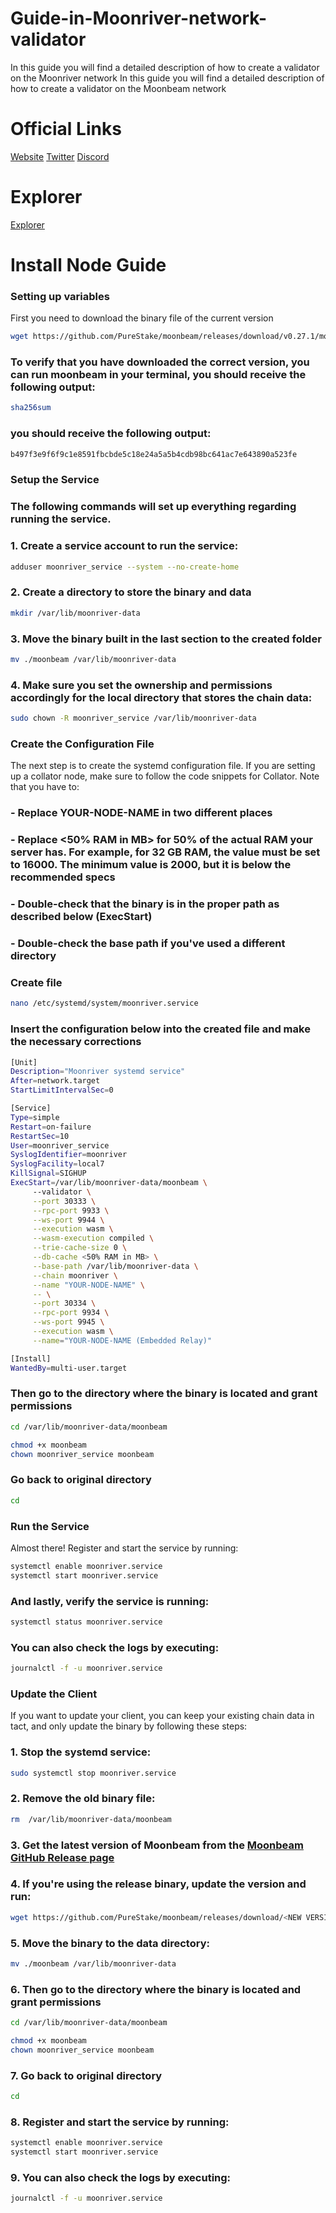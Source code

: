# Guide-in-Moonriver-network-validator
In this guide you will find a detailed description of how to create a validator on the Moonriver network
In this guide you will find a detailed description of how to create a validator on the Moonbeam network 
# Official Links
[Website](https://moonbeam.network/) [Twitter](https://twitter.com/MoonbeamNetwork) [Discord](https://discord.gg/moonbeam)

# Explorer
[Explorer](https://telemetry.polkadot.io/#list/0x401a1f9dca3da46f5c4091016c8a2f26dcea05865116b286f60f668207d1474b)
# Install Node Guide 
### Setting up variables
First you need to download the binary file of the current version
```bash
wget https://github.com/PureStake/moonbeam/releases/download/v0.27.1/moonbeam
```
### To verify that you have downloaded the correct version, you can run  moonbeam in your terminal, you should receive the following output:
```bash
sha256sum
```
### you should receive the following output:
```bash
b497f3e9f6f9c1e8591fbcbde5c18e24a5a5b4cdb98bc641ac7e643890a523fe
```


### Setup the Service

### The following commands will set up everything regarding running the service.

### 1. Create a service account to run the service:
```bash
adduser moonriver_service --system --no-create-home
```
### 2. Create a directory to store the binary and data
```bash
mkdir /var/lib/moonriver-data
```
### 3. Move the binary built in the last section to the created folder
```bash
mv ./moonbeam /var/lib/moonriver-data
```
### 4. Make sure you set the ownership and permissions accordingly for the local directory that stores the chain data:
```bash
sudo chown -R moonriver_service /var/lib/moonriver-data
```
### Create the Configuration File
The next step is to create the systemd configuration file. If you are setting up a collator node, make sure to follow the code snippets for Collator. Note that you have to:
   ### -  Replace YOUR-NODE-NAME in two different places
   ### -  Replace <50% RAM in MB> for 50% of the actual RAM your server has. For example, for 32 GB RAM, the value must be set to 16000. The minimum value is 2000, but          it is below the recommended specs
   ### -  Double-check that the binary is in the proper path as described below (ExecStart)
   ### -  Double-check the base path if you've used a different directory
 
### Create file 
```bash
nano /etc/systemd/system/moonriver.service
```
### Insert the configuration below into the created file and make the necessary corrections
```bash
[Unit]
Description="Moonriver systemd service"
After=network.target
StartLimitIntervalSec=0

[Service]
Type=simple
Restart=on-failure
RestartSec=10
User=moonriver_service
SyslogIdentifier=moonriver
SyslogFacility=local7
KillSignal=SIGHUP
ExecStart=/var/lib/moonriver-data/moonbeam \
     --validator \
     --port 30333 \
     --rpc-port 9933 \
     --ws-port 9944 \
     --execution wasm \
     --wasm-execution compiled \
     --trie-cache-size 0 \
     --db-cache <50% RAM in MB> \
     --base-path /var/lib/moonriver-data \
     --chain moonriver \
     --name "YOUR-NODE-NAME" \
     -- \
     --port 30334 \
     --rpc-port 9934 \
     --ws-port 9945 \
     --execution wasm \
     --name="YOUR-NODE-NAME (Embedded Relay)"

[Install]
WantedBy=multi-user.target
```
### Then go to the directory where the binary is located and grant permissions
```bash
cd /var/lib/moonriver-data/moonbeam
```
```bash
chmod +x moonbeam
chown moonriver_service moonbeam
```
### Go back to original directory
```bash
cd 
```
### Run the Service
Almost there! Register and start the service by running:
```bash
systemctl enable moonriver.service
systemctl start moonriver.service
```
### And lastly, verify the service is running:
```bash
systemctl status moonriver.service
```
### You can also check the logs by executing:
```bash
journalctl -f -u moonriver.service
```
### Update the Client
If you want to update your client, you can keep your existing chain data in tact, and only update the binary by following these steps:
### 1. Stop the systemd service:
```bash
sudo systemctl stop moonriver.service
```
### 2. Remove the old binary file:
```bash
rm  /var/lib/moonriver-data/moonbeam
```
### 3. Get the latest version of Moonbeam from the [Moonbeam GitHub Release page](https://github.com/PureStake/moonbeam/releases/)

### 4. If you're using the release binary, update the version and run:
```bash
wget https://github.com/PureStake/moonbeam/releases/download/<NEW VERSION TAG HERE>/moonbeam
```
### 5. Move the binary to the data directory:
```bash
mv ./moonbeam /var/lib/moonriver-data
```
### 6. Then go to the directory where the binary is located and grant permissions
```bash
cd /var/lib/moonriver-data/moonbeam
```
```bash
chmod +x moonbeam
chown moonriver_service moonbeam
```
###  7. Go back to original directory
```bash
cd 
```

### 8. Register and start the service by running:
```bash
systemctl enable moonriver.service 
systemctl start moonriver.service 
```
### 9. You can also check the logs by executing:
```bash
journalctl -f -u moonriver.service
```
